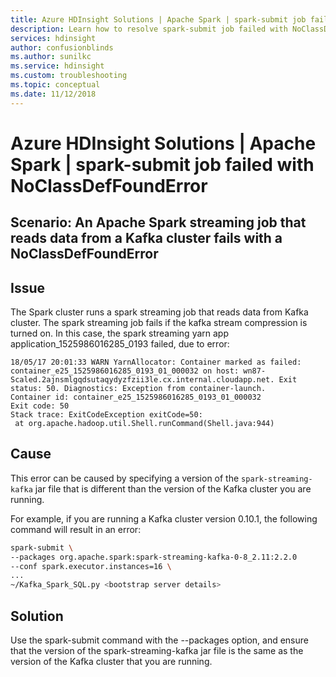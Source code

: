 ```yaml
---
title: Azure HDInsight Solutions | Apache Spark | spark-submit job failed with NoClassDefFoundError
description: Learn how to resolve spark-submit job failed with NoClassDefFoundError
services: hdinsight
author: confusionblinds
ms.author: sunilkc
ms.service: hdinsight
ms.custom: troubleshooting
ms.topic: conceptual
ms.date: 11/12/2018
---
```


# Azure HDInsight Solutions | Apache Spark | spark-submit job failed with NoClassDefFoundError

## Scenario: An Apache Spark streaming job that reads data from a Kafka cluster fails with a NoClassDefFoundError

## Issue

The Spark cluster runs a spark streaming job that reads data from Kafka cluster. The spark streaming job fails if the kafka stream compression is turned on. In this case, the spark streaming yarn app application_1525986016285_0193 failed, due to error:
~~~~
18/05/17 20:01:33 WARN YarnAllocator: Container marked as failed: container_e25_1525986016285_0193_01_000032 on host: wn87-Scaled.2ajnsmlgqdsutaqydyzfzii3le.cx.internal.cloudapp.net. Exit status: 50. Diagnostics: Exception from container-launch.
Container id: container_e25_1525986016285_0193_01_000032
Exit code: 50
Stack trace: ExitCodeException exitCode=50: 
 at org.apache.hadoop.util.Shell.runCommand(Shell.java:944)
~~~~

## Cause

This error can be caused by specifying a version of the `spark-streaming-kafka` jar file that is different than the version of the Kafka cluster you are running.

For example, if you are running a Kafka cluster version 0.10.1, the following command will result in an error:

```bash
spark-submit \
--packages org.apache.spark:spark-streaming-kafka-0-8_2.11:2.2.0
--conf spark.executor.instances=16 \
...
~/Kafka_Spark_SQL.py <bootstrap server details>
```

## Solution

Use the spark-submit command with the --packages option, and ensure that the version of the spark-streaming-kafka jar file is the same as the version of the Kafka cluster that you are running.